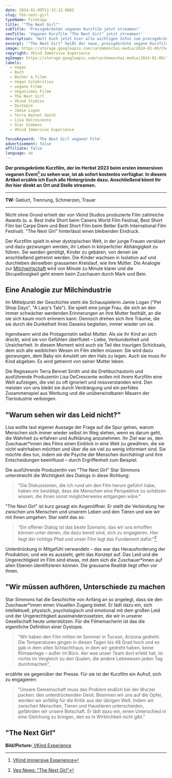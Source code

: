 ```yaml
---
date: 2024-01-09T11:32:12.086Z
slug: the-next-girl
typeName: Filmtipp
title: '"The Next Girl"'
subTitle: 'Preisgekrönten veganen Kurzfilm jetzt streamen!'
seoTitle: 'Veganen Kurzfilm "The Next Girl" jetzt streamen!'
description: 'Holt Euch jetzt hier alle wichtigen Infos zum preisgekrönten veganen Kurzfilm "The Next Girl". Anschließend hier direkt streamen!'
excerpt: '"The Next Girl" heißt der neue, preisgekrönte vegane Kurzfilm. Holt Euch jetzt hier alle Infos und erfahrt, warum Ihr ihn auf jeden Fall sehen solltet! Mich hat er sofort überzeugt und ich bin schon gespannt, wem es noch so gehen wird.'
image: https://storage.googleapis.com/cardamonchai-media/2024-01-09/the-next-girl-soundsvegan-com-1-jpg-imagine-181818_2d2928_1024_768/640.webp
copyright: VKind Immersive Experience
ogImage: https://storage.googleapis.com/cardamonchai-media/2024-01-09/the-next-girl-soundsvegan-com-og-1-jpg-imagine-181818_2b2827_1200_628/640.webp
labels:
  - Vegan
  - Buch
  - Bücher & Filme
  - Vegan Celebrities
  - vegane Filme
  - Veganismus Filme
  - The Next Girl
  - Vkind Studios
  - Dystopie
  - Jamie Logan
  - Terra Bennet Smith
  - Lisa DeCrescente
  - Star Simmons
  - VKind Immersive Experience

focusKeyword: 'The Next Girl veganer Film'
advertisement: false
affiliate: false
language: de
---
```


**Der preisgekrönte Kurzfilm, der im Herbst 2023 beim ersten immersiven veganen Event[^1] zu sehen war, ist ab sofort kostenlos verfügbar. In diesem Artikel erzähle ich Euch alle Hintergründe dazu. Anschließend könnt Ihr ihn hier direkt an Ort und Stelle streamen.**

---

**TW:** Geburt, Trennung, Schmerzen, Trauer

---

Nicht ohne Grund erhielt der von Vkind Studios produzierte Film zahlreiche Awards (u. a. Best Indie Short beim Canens World Film Festival, Best Short Film bei Carpe Diem und Best Short Film beim Better Earth International Film Festival). "The Next Girl" hinterlässt einen bleibenden Eindruck.

Der Kurzfilm spielt in einer dystopischen Welt, in der junge Frauen versklavt und dazu gezwungen werden, ihr Leben in körperlicher Abhängigkeit zu führen. Sie werden genötigt, Kinder zu gebären, von denen sie anschließend getrennt werden. Die Kinder wachsen in Isolation auf und durchleben denselben grausamen Kreislauf, wie ihre Mütter. Die Analogie zur [Milchwirtschaft](/2014/09/pflanzenmilch-wieso-denn-bloss/) wird von Minute zu Minute klarer und die Skrupellosigkeit geht einem beim Zuschauen durch Mark und Bein.

## Eine Analogie zur Milchindustrie

Im Mittelpunkt der Geschichte steht die Schauspielerin Jamie Logan ("Pet Shop Days", "A Larp's Tale"). Sie spielt eine junge Frau, die sich an den immer schwächer werdenden Erinnerungen an ihre Mutter festhält, an die sie sich kaum noch erinnern kann. Dennoch drehen sich ihre Träume, die sie durch die Dunkelheit ihres Daseins begleiten, immer wieder um sie.

Irgendwann wird die Protagonistin selbst Mutter. Als sie ihr Kind an sich drückt, wird sie von Gefühlen überflutet – Liebe, Verbundenheit und Unsicherheit. In diesem Moment wird auch sie Teil des traurigen Schicksals, dem sich alle weiblichen Wesen im Film stellen müssen: Sie wird dazu gezwungen, dem Baby ein Amulett um den Hals zu legen. Auch sie muss Ihr Kind abgeben. Es wird getrennt von seiner Mutter leben.

Die Regisseurin Terra Bennet Smith und die Drehbuchautorin und ausführende Produzentin Lisa DeCrescente wollen mit ihrem Kurzfilm eine Welt aufzeigen, die viel zu oft ignoriert und missverstanden wird. Den meisten von uns bleibt sie durch Verdrängung und ein perfides Zusammenspiel aus Werbung und die unüberwindbaren Mauern der Tierindustrie verborgen.

## "Warum sehen wir das Leid nicht?"

Lisa wollte laut eigener Aussage der Frage auf die Spur gehen, warum Menschen sich immer wieder selbst im Weg stehen, wenn es darum geht, die Wahrheit zu erfahren und Aufklärung anzunehmen. Ihr Ziel war es, den Zuschauer\*innen des Films einen Einblick in eine Welt zu gewähren, die sie nicht wahrhaben möchten und über die sie viel zu wenig informiert sind. Sie möchte dies tun, indem sie die Psyche der Menschen durchdringt und ihre Entscheidungen beeinflusst – durch Ergriffenheit zum Beispiel.

Die ausführende Produzentin von "The Next Girl" Star Simmons unterstreicht die Wichtigkeit des Dialogs in diese Richtung:

> "Die Diskussionen, die ich rund um den Film herum geführt habe, haben mir bestätigt, dass die Menschen eine Perspektive zu schätzen wissen, die ihnen sonst möglicherweise entgangen wäre."

"The Next Girl" ist kurz gesagt ein Augenöffner. Er stellt die Verbindung her zwischen uns Menschen und unserem Leben und den Tieren und wie wir mit ihnen umgehen. Star sieht das so:

> "Ein offener Dialog ist das beste Szenario, das wir uns erhoffen können unter denen, die dazu bereit sind, sich zu engagieren. Hier liegt der richtige Pfad und unser Film legt das Fundament dafür."[^2]

Unterdrückung in Mitgefühl verwandeln – das war das Herausforderung der Produktion; und wie es aussieht, geht das Konzept auf. Das Leid und die Ungerechtigkeit im Film sind etwas, mit dem sich die Zuschauer\*innen auf allen Ebenen identifizieren können. Die grausame Realität liegt offen vor ihnen.

## "Wir müssen aufhören, Unterschiede zu machen

Star Simmons hat die Geschichte von Anfang an so angelegt, dass sie den Zuschauer\*innen einen Visuellen Zugang bietet. Er lädt dazu ein, sich intellektuell, physisch, psychologisch und emotional mit dem großen Leid und der Ungerechtigkeit auseinanderzusetzen, die wir in unserer Gesellschaft heute unterstützen. Für die Filmemacherin ist das die eigentliche Definition einer Dystopie.

> "Wir haben den Film mitten im Sommer in Tucson, Arizona gedreht. Die Temperaturen gingen in diesen Tagen bis 48 Grad hoch und es gab in dem alten Schlachthaus, in dem wir gedreht haben, keine Klimaanlage – außer im Büro. Aer was unser Team dort erlebt hat, ist nichts im Vergleich zu den Qualen, die andere Lebewesen jeden Tag durchmachen",

erzählte sie gegenüber der Presse. Für sie ist der Kurzfilm ein Aufruf, sich zu engagieren:

> "Unsere Gemeinschaft muss das Problem endlich bei der Wurzel packen: den unterdrückenden Geist. Besinnen wir uns auf die Opfer, werden wir anfällig für die Kritik aus der übrigen Welt. Indem wir zwischen Menschen, Tieren und Haustieren unterscheiden, gefährden wir unsere Botschaft. Er lädt dazu ein, einen Unterschied in eine Gleichung zu bringen, den es in Wirklichkeit nicht gibt."

## "The Next Girl"

<YouTube id="BDss3ushtUg" />

**Bild/Picture:**[ VKind Experience](https://www.vkindexperience.com/the-experiences/)

[^1]: [VKind Immersive Experience](https://www.vkindexperience.com/tickets/)
[^2]: [Veg News: "The Next Girl"](https://vegnews.com/vegan-travel/vkind-immersive-vegan-experience)
